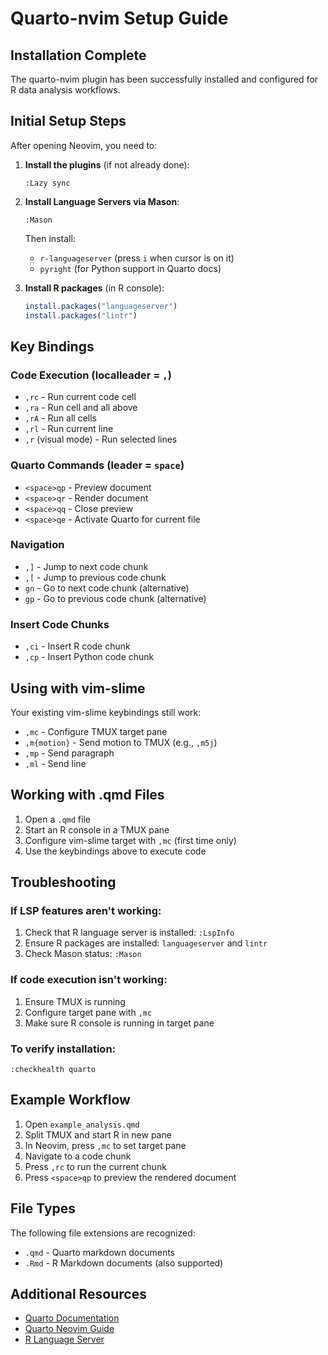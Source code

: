 # Quarto-nvim Setup Guide

## Installation Complete

The quarto-nvim plugin has been successfully installed and configured for R data analysis workflows.

## Initial Setup Steps

After opening Neovim, you need to:

1. **Install the plugins** (if not already done):
   ```
   :Lazy sync
   ```

2. **Install Language Servers via Mason**:
   ```
   :Mason
   ```
   Then install:
   - `r-languageserver` (press `i` when cursor is on it)
   - `pyright` (for Python support in Quarto docs)

3. **Install R packages** (in R console):
   ```r
   install.packages("languageserver")
   install.packages("lintr")
   ```

## Key Bindings

### Code Execution (localleader = `,`)
- `,rc` - Run current code cell
- `,ra` - Run cell and all above  
- `,rA` - Run all cells
- `,rl` - Run current line
- `,r` (visual mode) - Run selected lines

### Quarto Commands (leader = `space`)
- `<space>qp` - Preview document
- `<space>qr` - Render document
- `<space>qq` - Close preview
- `<space>qe` - Activate Quarto for current file

### Navigation
- `,]` - Jump to next code chunk
- `,[` - Jump to previous code chunk  
- `gn` - Go to next code chunk (alternative)
- `gp` - Go to previous code chunk (alternative)

### Insert Code Chunks
- `,ci` - Insert R code chunk
- `,cp` - Insert Python code chunk

## Using with vim-slime

Your existing vim-slime keybindings still work:
- `,mc` - Configure TMUX target pane
- `,m{motion}` - Send motion to TMUX (e.g., `,m5j`)
- `,mp` - Send paragraph
- `,ml` - Send line

## Working with .qmd Files

1. Open a `.qmd` file
2. Start an R console in a TMUX pane
3. Configure vim-slime target with `,mc` (first time only)
4. Use the keybindings above to execute code

## Troubleshooting

### If LSP features aren't working:
1. Check that R language server is installed: `:LspInfo`
2. Ensure R packages are installed: `languageserver` and `lintr`
3. Check Mason status: `:Mason`

### If code execution isn't working:
1. Ensure TMUX is running
2. Configure target pane with `,mc`
3. Make sure R console is running in target pane

### To verify installation:
```vim
:checkhealth quarto
```

## Example Workflow

1. Open `example_analysis.qmd`
2. Split TMUX and start R in new pane
3. In Neovim, press `,mc` to set target pane
4. Navigate to a code chunk
5. Press `,rc` to run the current chunk
6. Press `<space>qp` to preview the rendered document

## File Types

The following file extensions are recognized:
- `.qmd` - Quarto markdown documents
- `.Rmd` - R Markdown documents (also supported)

## Additional Resources

- [Quarto Documentation](https://quarto.org/docs/get-started/)
- [Quarto Neovim Guide](https://quarto.org/docs/tools/neovim.html)
- [R Language Server](https://github.com/REditorSupport/languageserver)